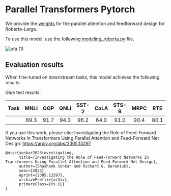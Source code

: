 # Parallel Transformers Pytorch

We provide the [weights](https://huggingface.co/luffycodes/Parallel-Roberta-Large) for the parallel attention and feedforward design for Roberta-Large.

To use this model, use the following [modeling_roberta.py](https://github.com/luffycodes/Parallel-Transformers-Pytorch/blob/main/paf_modeling_roberta.py) file.

![pfa (1)](https://github.com/luffycodes/Parallel-Transformers-Pytorch/assets/22951144/e5b76b1c-5fb1-4263-a23b-a61742fe12ae)

## Evaluation results

When fine-tuned on downstream tasks, this model achieves the following results:

Glue test results:

| Task | MNLI | QQP  | QNLI | SST-2 | CoLA | STS-B | MRPC | RTE  |
|:----:|:----:|:----:|:----:|:-----:|:----:|:-----:|:----:|:----:|
|      | 89.3 | 91.7 | 94.3 | 96.2  | 64.0 | 91.0  | 90.4 | 80.1 |

If you use this work, please cite:
Investigating the Role of Feed-Forward Networks in Transformers Using Parallel Attention and Feed-Forward Net Design:
https://arxiv.org/abs/2305.13297
```
@misc{sonkar2023investigating,
      title={Investigating the Role of Feed-Forward Networks in Transformers Using Parallel Attention and Feed-Forward Net Design}, 
      author={Shashank Sonkar and Richard G. Baraniuk},
      year={2023},
      eprint={2305.13297},
      archivePrefix={arXiv},
      primaryClass={cs.CL}
}
```
